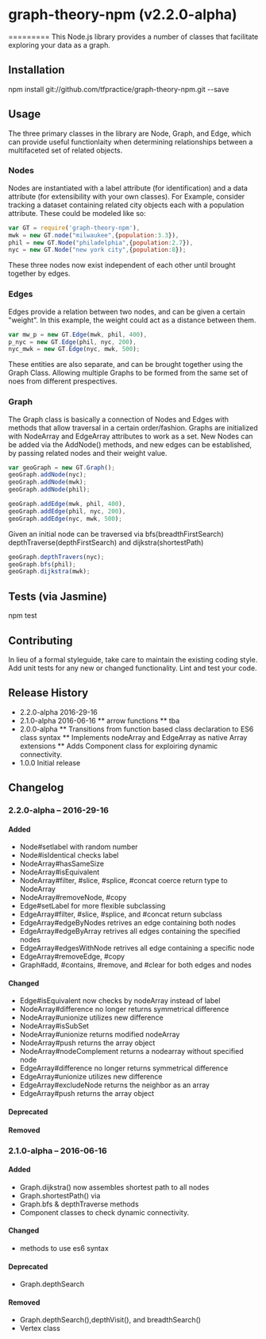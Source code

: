 # graph-theory-npm (v2.2.0-alpha)
=========
This Node.js library provides a number of classes that facilitate exploring your data as a graph.

## Installation

  npm install git://github.com/tfpractice/graph-theory-npm.git --save

## Usage
The three primary classes in the library are Node, Graph, and Edge, which can provide useful functionlaity when determining relationships between a multifaceted set of related objects.


### Nodes
Nodes are instantiated with a label attribute (for identification) and a data attribute (for extensibility with your own classes).
For Example, consider tracking a dataset containing related city objects each with a population attribute. These could be modeled like so:

~~~~javascript
var GT = require('graph-theory-npm'),
mwk = new GT.node("milwaukee",{population:3.3}),
phil = new GT.Node("philadelphia",{population:2.7}),
nyc = new GT.Node("new york city",{population:8});
~~~~

These three nodes now exist independent of each other until brought together by edges.

### Edges
Edges provide a relation between two nodes, and can be given a certain "weight". In this example, the weight could act as a distance between them.
    
~~~~javascript
var mw_p = new GT.Edge(mwk, phil, 400),
p_nyc = new GT.Edge(phil, nyc, 200),
nyc_mwk = new GT.Edge(nyc, mwk, 500);
~~~~

These entities are also separate, and can be brought together using the Graph Class. Allowing multiple Graphs to be formed from the same set of noes from different prespectives.

### Graph
The Graph class is basically a connection of Nodes and Edges with methods that allow traversal in a certain order/fashion. Graphs are initialized with NodeArray and EdgeArray attributes to work as a set. New Nodes can be added via the AddNode() methods, and new edges can be established, by passing related nodes and their weight value.

~~~~javascript
var geoGraph = new GT.Graph();
geoGraph.addNode(nyc);
geoGraph.addNode(mwk);
geoGraph.addNode(phil);

geoGraph.addEdge(mwk, phil, 400),
geoGraph.addEdge(phil, nyc, 200),
geoGraph.addEdge(nyc, mwk, 500);
~~~~

Given an initial node can be traversed via bfs(breadthFirstSearch) depthTraverse(depthFirstSearch) and dijkstra(shortestPath)

~~~~javascript
geoGraph.depthTravers(nyc);
geoGraph.bfs(phil);
geoGraph.dijkstra(mwk);
~~~~


## Tests (via Jasmine)

  npm test

## Contributing

In lieu of a formal styleguide, take care to maintain the existing coding style.
Add unit tests for any new or changed functionality. Lint and test your code.

## Release History

* 2.2.0-alpha 2016-29-16
* 2.1.0-alpha 2016-06-16
** arrow functions
** tba
* 2.0.0-alpha 
** Transitions from function based class declaration to ES6 class syntax
** Implements nodeArray and EdgeArray as native Array extensions
** Adds Component class for exploiring dynamic connectivity. 
* 1.0.0 Initial release


## Changelog 

### 2.2.0-alpha – 2016-29-16
#### Added
* Node#setlabel with random number
* Node#isIdentical checks label
* NodeArray#hasSameSize
* NodeArray#isEquivalent
* NodeArray#filter, #slice, #splice, #concat coerce return type to NodeArray
* NodeArray#removeNode, #copy
* Edge#setLabel for more flexible subclassing
* EdgeArray#filter, #slice, #splice, and #concat return subclass
* EdgeArray#edgeByNodes retrives an edge containing both nodes
* EdgeArray#edgeByArray retrives all edges containing the specified nodes
* EdgeArray#edgesWithNode retrives all edge containing a specific node
* EdgeArray#removeEdge, #copy
* Graph#add, #contains, #remove, and #clear for both edges and nodes

#### Changed
* Edge#isEquivalent now checks by nodeArray instead of label
* NodeArray#difference no longer returns symmetrical difference
* NodeArray#unionize utilizes new difference
* NodeArray#isSubSet
* NodeArray#unionize returns modified nodeArray
* NodeArray#push returns the array object
* NodeArray#nodeComplement returns a nodearray without specified node
* EdgeArray#difference no longer returns symmetrical difference
* EdgeArray#unionize utilizes new difference
* EdgeArray#excludeNode returns the neighbor as an array
* EdgeArray#push returns the array object


#### Deprecated

#### Removed



### 2.1.0-alpha – 2016-06-16
#### Added
* Graph.dijkstra() now assembles shortest path to all nodes
* Graph.shortestPath() via 
* Graph.bfs & depthTraverse methods
* Component classes to check dynamic connectivity.

#### Changed
* methods to use es6 syntax

#### Deprecated
* Graph.depthSearch

#### Removed
* Graph.depthSearch(),depthVisit(), and breadthSearch()
* Vertex class




